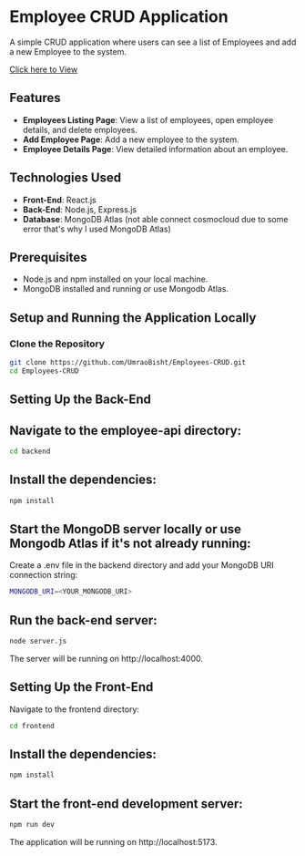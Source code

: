 # Employee CRUD Application

A simple CRUD application where users can see a list of Employees and add a new Employee to the system.

[Click here to View](https://semployees-crud-tawny.vercel.app)

## Features

- **Employees Listing Page**: View a list of employees, open employee details, and delete employees.
- **Add Employee Page**: Add a new employee to the system.
- **Employee Details Page**: View detailed information about an employee.

## Technologies Used

- **Front-End**: React.js
- **Back-End**: Node.js, Express.js
- **Database**: MongoDB Atlas (not able connect cosmocloud due to some error that's why I used MongoDB Atlas)

## Prerequisites

- Node.js and npm installed on your local machine.
- MongoDB installed and running or use Mongodb Atlas.

## Setup and Running the Application Locally

### Clone the Repository


```bash
git clone https://github.com/UmraoBisht/Employees-CRUD.git
cd Employees-CRUD
```


## Setting Up the Back-End
## Navigate to the employee-api directory:

```bash
cd backend
```

## Install the dependencies:
```bash
npm install
```

## Start the MongoDB server locally or use Mongodb Atlas if it's not already running:
Create a .env file in the backend directory and add your MongoDB URI connection string:
```bash
MONGODB_URI=<YOUR_MONGODB_URI>
```
## Run the back-end server:
```bash
node server.js
```
The server will be running on http://localhost:4000.


## Setting Up the Front-End
Navigate to the frontend directory:
```bash
cd frontend
```

## Install the dependencies:
```bash
npm install
```


## Start the front-end development server:
```bash
npm run dev
```
The application will be running on http://localhost:5173.

